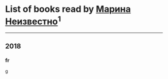 # List of books read by [Марина Неизвестно](https://my.mail.ru/mail/mgirl1994/)<sup>1</sup>
---

## 2018

### fr
g




